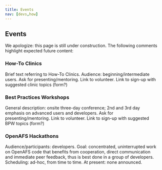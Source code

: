 ```yaml
---
title: Events
nav: [devs,how]
---
```


## Events ##

We apologize: this page is still under construction.  The following comments highlight expected future content:

### How-To Clinics ###

Brief text referring to How-To Clinics.  Audience: beginning/intermediate users.  Ask for presenting/mentoring. Link to volunteer.  Link to sign-up with suggested clinic topics (form?)

### Best Practices Workshops ###

General description: onsite three-day conference; 2nd and 3rd day emphasis on advanced users and developers.  Ask for presenting/mentoring.  Link to volunteer.  Link to sign-up with suggested BPW topics (form?)

### OpenAFS Hackathons ###

Audience/participants: developers. Goal: concentrated, uninterrupted work on OpenAFS code that benefits from cooperation, direct communication and immediate peer feedback, thus is best done in a group of developers.
Scheduling: ad-hoc, from time to time.
At present: none announced.
